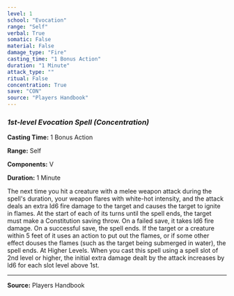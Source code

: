 ```yaml
---
level: 1
school: "Evocation"
range: "Self"
verbal: True
somatic: False
material: False
damage_type: "Fire"
casting_time: "1 Bonus Action"
duration: "1 Minute"
attack_type: ""
ritual: False
concentration: True
save: "CON"
source: "Players Handbook"
---
```


### *1st-level Evocation Spell* *(Concentration)*

**Casting Time:** 1 Bonus Action

**Range:** Self

**Components:** V

**Duration:** 1 Minute

The next time you hit a creature with a melee weapon attack during the spell's duration, your weapon flares with white-hot intensity, and the attack deals an extra ld6 fire damage to the target and causes the target to ignite in flames. At the start of each of its turns until the spell ends, the target must make a Constitution saving throw. On a failed save, it takes ld6 fire damage. On a successful save, the spell ends. If the target or a creature within 5 feet of it uses an action to put out the flames, or if some other effect douses the flames (such as the target being submerged in water), the spell ends. At Higher Levels. When you cast this spell using a spell slot of 2nd level or higher, the initial extra damage dealt by the attack increases by ld6 for each slot level above 1st.

---
**Source:** Players Handbook
